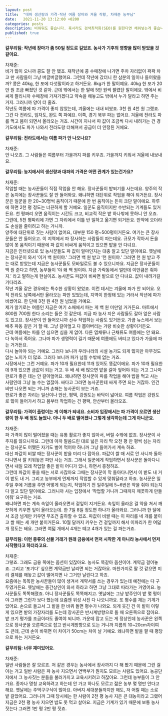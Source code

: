 ```yaml
---
layout: post
title:  "대파 생산량과 가격-작년 여름 장마와 겨울 작황, 차재준 농부님"
date:   2021-11-20 13:12:00 +0200
categories: posts
description: 비워둬도 좋습니다. 혹시라도 검색최적화(SEO)를 원한다면 채워넣는게 좋습니다.
published: true
---
```

**갈무리팀: 작년에 장마가 좀 50일 정도로 길었죠. 농사가 기후의 영향을 많이 받았을 것 같아요.**  
   
차재준:  
비가 많이 오니까 콩도 잘 안 됐죠. 재작년에 콩 수매장에 나가면 주차 자리없이 꽉꽉 차고 만 사람들이 그냥 버글버글했어요. 그런데 작년에 갔더니 한 삼분의 일이나 들어왔을까? 콩은 40kg, 한 포에 다섯말이라고 하거든요. 8kg가 한 말이예요. 40kg 한 포가 20만 원 조금 빠졌던 것 같아. 근데 밖에서는 한 말에 5만 원씩 팔렸단 말이에요. 밖에서 비싸게 팔리니까 수매장에 가져가겠다고 약속을 해놓고도 밖에서 누가 달라고 하면 주는 거지. 그러니까 양이 더 줄죠.  
작년도 여름에 파 가격이 좋지 않았는데, 겨울에는 내내 비쌌죠. 3천 원 4천 원 그랬죠. 그건 다 전라도, 임자도, 완도 쪽 파예요. 이쪽, 경기 북부 파는 없어요. 겨울에 전라도 파를 먹고 봄이 되면서 올라오는 거죠. 시간이 지나서 파 값이 조금씩 다시 내려가는 건 경기도에서도 파가 나와서 전라도랑 더해져서 공급이 더 안정된 거에요.  
   
**갈무리팀: 전라도에서는 여름 파가 안 나오나요?**
   
차재준:  
안 나오죠. 그 사람들은 여름부터 가을까지 파를 키우죠. 가을까지 키워서 겨울에 내보내요.  
  

**갈무리팀: 농지에서의 생산량과 대파의 가격은 어떤 관계가 있는건가요?**  

차재준:  
작업할 때는 농사꾼들이 직접 작업을 안 해요. 장사꾼들이 밭뙤기를 사는데요. 양주의 작은 농지에는 장사꾼들도 잘 안 들어와요. 왜냐하면 대단위로 작업을 해야 되거든요. 장사꾼은 일꾼을 한 20~30명씩 움직이기 때문에 한 번 움직이는 돈이 크단 말이에요. 하루에 하면 2천 평 정도는 너끈하게 할 거예요. 일꾼도 움직이지만 수반되는 기계들도 있거든요. 천 평짜리 오면 움직이는 시간도 크고, 비교적 작은 밭 하나밖에 못하니 안 오죠. 그런데, 5천 평짜리에 가면 그 자리에서 이틀 반 일하고 옮기면 되거든요. 만약에 오더라도 손실을 줄이려고 하는 거니까.  
양주에 대단위로 짓는 사람이 없어요, 대부분 150 평~500평이거든요. 여기는 큰 장사꾼들은 안 들어오고. 이 지역에서 파 장사하는 사람들이 파는데요. 규모가 작아서 돈을 많이 못 움직이기 때문에 파 값이 비싸게 움직이고 있으면 밭을 안 다녀요.  
지금은 인터넷으로 있 농사꾼들도 파 값이 얼마인지는 대충 알고 있단 말이에요. 옛날에는 장사꾼이 와서 ‘이거 백 원이야.’ 그러면 백 원 받고 ‘천 원이야.’ 그러면 천 원 받고 주는 대로 받았는데 지금은 농사꾼들도 모바일로도 볼 수 있으니까요. 지금은 장사꾼들이 백 원 준다고 하면, 농부들이 ‘야 왜 백 원이야. 지금 가락동에서 얼만데 이만큼은 줘야지.’ 라고 말하는게 현실이죠. 농사꾼도 파값이 비싸면 밭으로 안 다녀요. 값이 내려가길 기다리죠.  
작년 겨울 같은 경우에는 특수한 상황이 왔었죠. 이런 데서는 겨울에 파가 안 되어요. 오직 전라도 남쪽에서만 올라오는 파만 있었는데, 지역이 한정돼 있는 거라서 작년에 파가 비쌌어요. 한 단에 3천 원 4천 원 넘었을 거예요.  
제가 알기로는 여름인 지금은 여기 소매에서 파는 게 백 원 미만일 거거든요. 마트에서 800원 700원 한다 소리는 들은 것 같은데. 지금 파 농사 지은 사람들도 갈아 엎은 사람도 있고요. 장사꾼이 안 들어오니까 선수 작업하는 사람도 있거든요. 가끔 뉴스에서 보는 배추 파동 같은 거 할 때. 그냥 갈아엎고 다 뽑아버리는 거랑 비슷한 상황이거든요.  
근데 여름에는 파를 안 심으면 심을 게 없어. 다른 엽채류나 근채류도 여름에는 안 돼요. 다 녹아서 죽어요. 그나마 파가 생명력이 길기 때문에 여름에도 버티고 있다가 가을에 파는 거거든요.  
다시 놀아야 되는 거예요. 그러다 보니까 우리나라의 시설 농가도 되게 많지만 아무것도 없는 노지가 더 많죠. 그러다 보니까 파가 넘칠 수밖에 없는 거죠.  
시장에서는 그런 거예요. 파가 10개 필요한데 11개 있어도 똥값이에요. 파가 10개 필요한데 9개 있으면 금값이 되는 거고. 두 배 세 배 많으면 밭을 갈아 엎어야 되는 거고 그나마 판로가 좋은 데는 안 갈아엎어요.   왜냐하면 장사꾼이 파를 작업을 해야 밥을 먹고 사는 사람인데 그냥 놀 수는 없잖아. 싸다고 그러면 농사꾼한테 싸게 주면 되는 거잖아. 인건비만 나오면 되는 거니까 손해는 농사꾼이 보는 거죠.  
판로가 좋은 자리는 일산이나 안산, 평택, 강원도는 바닥이 넓어요. 여름 작업은 강원도로 많이 들어가서 하고 봄부터 작업하는 건 평택, 안산부터 올라오죠.  
   
**갈무리팀: 가격이 출렁이는 게 이해가 되네요. 소비자 입장에서는 파 가격이 오르면 생산량이 한 두 배 정도 늘었나. 아니 두 배로 떨어졌나 그렇게 생각하는데 그게 아니군요.**  
   
차재준:  
파 가격이 많이 떨어졌을 때는 유통 활로가 좋지 않아서, 버릴 수밖에 없죠. 장사꾼이 사주지를 않으니까요. 그런데 아까 말씀드린 대로 넓은 자리 막 오천 평 만 평씩 심는 자리는 장사꾼도 어쨌든 자기도 벌어 먹어야 하니까 그냥 들어가서 계속 하죠.  
대신 파값이 비쌀 때는 장사꾼이 밭을 미리 다 잡아요. 파값이 쌀 때 서로 안 사니까 돌아다니면서 잘 키워놓은 파만 사는 거죠. 그래서 일꾼에게 작업하면서 장사꾼은 돌아다니면서 내일 모레 작업할 좋은 밭이 어디가 있나, 하면서 흥정하죠.  
그런데 파값이 좋을 때는 서로 사잖아요 그때는 장사꾼이 막 돌아다니면서 이 밭도 내 거 이 밭도 내 거. 그리고 농부에게 언제까지 작업할 수 있게 맞춰달라고 하죠. 농사꾼은 일주일 후에 거름을 주면 어떻게 되는지, 작업하기 전 일주일에 5~6번은 약을 줘야 되는지 다 알고 있단 말이에요. 그러니까 사는 입장에서 ‘작업할 거니까 그때까지 깨끗하게 만들어줘’ 요구하는 거죠.  
왜냐하면 파는 계속 속잎이 올라오면서 겉잎이 지거든요. 속잎이 올라온 걸 약을 쳐서 깨끗하게 키우면 잎이 올라오는데. 한 7일 8일 정도면 하나가 올라와요. 그러니까 한 달에서 조금 넘게만 키우면 무조건 출하할 수 있죠. 파값이 비쌀 때는 이 파리를 네 개를 붙이고 쌀 때는 세 개만 붙이거든요. 10월 달까지 키우는 건 겉잎까지 해서 이파리가 한 여덟 개 정도는 돼요. 그러면 여덟 개에서 4개는 떼고 4개가 있는 걸 파는거죠.  
   
**갈무리팀: 이런 종류의 선물 거래가 원래 금융에서 먼저 시작한 게 아니라 농사에서 먼저 시작했다고 하더라고요.**  
   
차재준:  
그렇죠. 그래도 금융 쪽에는 옵션이 있잖아요. 농사도 똑같아 옵션이야. 계약금 걸어놓죠. 그리고 ‘포기다’ 싶으면 계약금만 날리면 되는 거잖아요. 마찬가지로 팔 것 같으면 미리 결제를 해놓고 값이 떨어지면 나 그거만 날린다고 하죠.  
요즘에는 똑똑한 농사꾼들이 많이 생겨서 계약서를 쓰는 경우가 있는데 예전에는 다 구두였거든요. 옛날에는 중간상인이 와서 하라고 하면 그냥 그대로 따라가는 거였어요. 농사꾼들도 똑똑해졌죠. 아니 장사꾼들도 똑똑해지고. 옛날에는 그냥 밭주인이 밭 몇 평이야 그러면 그런가 보다 했는데 요즘엔 위성 사진 다 나오니까요. 또 평수를 재는 기계가 있어요. 손으로 들고서 그 밭을 한 바퀴 돌면 평수가 나와요. 되게 웃긴 건 이 밭이 이렇게 있으면 밭의 가장자리를 도는데 장사꾼은 반시계방향으로 돌 때 오른쪽으로 잡아요.  
밭 크기 평가를 조금이라도 줄여야 되니까. 가운데 잡고 도는 게 정상인데 농사꾼은 왼쪽으로 장사꾼을 오른쪽으로 잡고 반시계방향으로 도는 거니까 지름의 10~20cm차이여도 큰데, 근데 손이 바뀌면 이 차이가 50cm는 차이 날 거예요. 왜냐하면 밭을 팔 때 평당으로 파는 거거든요.  
   
**갈무리팀: 너무 재미있어요.**  
   
차재준:  
일반 사람들은 잘 모르죠. 저 같은 경우는 농사에서 장사까지 다 해 봤기 때문에 그런 걸 아는 거고 일반 사람은 파 농사 지으면서 연백부가 뭔지도 모르는 사람도 있어요. 농공단지에서 그 농사짓는 분들을 불러가지고 교육시키려고 하잖아요. 그런데 농부들이 그 안 가요. 종자나 명칭 교육하려고 하는데 안 가고 하나도 모르고 젊은 농부 몇 명만 안다고 해요. 옛날에는 주먹구구식이 많아요. 아버지 세대분들까지만 해도, 저 어릴 때는 소로 밭 갈았어요. 그러니까 그때 당시에는 한 사람이 2천 평 농사 지은 큰 대농이라고 그랬어 지금은 2천 평 농사 지으면 밥도 못 먹고 살아요. 지금은 기계가 있기 때문에 보통 농사 짓는다 그러면 1만 평 2만 평 짓죠.  
